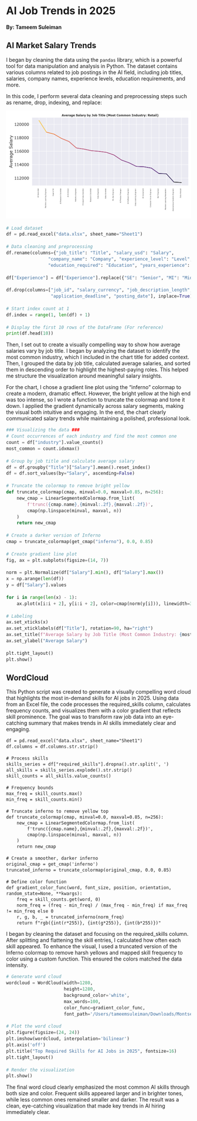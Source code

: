 # AI Job Trends in 2025
**By: Tameem Suleiman**

## AI Market Salary Trends

I began by cleaning the data using the `pandas` library, which is a powerful tool for data manipulation and analysis in Python. The dataset contains various columns related to job postings in the AI field, including job titles, salaries, company names, experience levels, education requirements, and more.

In this code, I perform several data cleaning and preprocessing steps such as rename, drop, indexing, and replace:

![Average Salary by Job Title](LineChart.png)

```python
# Load dataset
df = pd.read_excel("data.xlsx", sheet_name="Sheet1")

# Data cleaning and preprocessing
df.rename(columns={"job_title": "Title", "salary_usd": "Salary",
                "company_name": "Company", "experience_level": "Level",
                "education_required": "Education", "years_experience": "Experience"}, inplace=True)

df["Experience"] = df["Experience"].replace({"SE": "Senior", "MI": "Mid", "EN": "Entry"})

df.drop(columns=["job_id", "salary_currency", "job_description_length", "benefits_score",
                 "application_deadline", "posting_date"], inplace=True)

# Start index count at 1
df.index = range(1, len(df) + 1)

# Display the first 10 rows of the DataFrame (For reference)
print(df.head(10))
```
Then, I set out to create a visually compelling way to show how average salaries vary by job title. I began by analyzing the dataset to identify the most common industry, which I included in the chart title for added context. Then, I grouped the data by job title, calculated average salaries, and sorted them in descending order to highlight the highest-paying roles. This helped me structure the visualization around meaningful salary insights.

For the chart, I chose a gradient line plot using the “inferno” colormap to create a modern, dramatic effect. However, the bright yellow at the high end was too intense, so I wrote a function to truncate the colormap and tone it down. I applied the gradient dynamically across salary segments, making the visual both intuitive and engaging. In the end, the chart clearly communicated salary trends while maintaining a polished, professional look.

```python
### Visualizing the data ###
# Count occurrences of each industry and find the most common one
count = df["industry"].value_counts()
most_common = count.idxmax()

# Group by job title and calculate average salary
df = df.groupby("Title")["Salary"].mean().reset_index()
df = df.sort_values(by="Salary", ascending=False)

# Truncate the colormap to remove bright yellow
def truncate_colormap(cmap, minval=0.0, maxval=0.85, n=256):
    new_cmap = LinearSegmentedColormap.from_list(
        f'trunc({cmap.name},{minval:.2f},{maxval:.2f})',
        cmap(np.linspace(minval, maxval, n))
    )
    return new_cmap

# Create a darker version of Inferno
cmap = truncate_colormap(get_cmap("inferno"), 0.0, 0.85)

# Create gradient line plot
fig, ax = plt.subplots(figsize=(14, 7))

norm = plt.Normalize(df["Salary"].min(), df["Salary"].max())
x = np.arange(len(df))
y = df["Salary"].values

for i in range(len(x) - 1):
    ax.plot(x[i:i + 2], y[i:i + 2], color=cmap(norm(y[i])), linewidth=3)

# Labeling
ax.set_xticks(x)
ax.set_xticklabels(df["Title"], rotation=90, ha="right")
ax.set_title(f"Average Salary by Job Title (Most Common Industry: {most_common})", fontsize=16, fontweight="bold")
ax.set_ylabel("Average Salary")

plt.tight_layout()
plt.show()
```
## WordCloud
This Python script was created to generate a visually compelling word cloud that highlights the most in-demand skills for AI jobs in 2025. Using data from an Excel file, the code processes the required_skills column, calculates frequency counts, and visualizes them with a color gradient that reflects skill prominence. The goal was to transform raw job data into an eye-catching summary that makes trends in AI skills immediately clear and engaging.

```# Load data
df = pd.read_excel("data.xlsx", sheet_name="Sheet1")
df.columns = df.columns.str.strip()

# Process skills
skills_series = df["required_skills"].dropna().str.split(', ')
all_skills = skills_series.explode().str.strip()
skill_counts = all_skills.value_counts()

# Frequency bounds
max_freq = skill_counts.max()
min_freq = skill_counts.min()

# Truncate inferno to remove yellow top
def truncate_colormap(cmap, minval=0.0, maxval=0.85, n=256):
    new_cmap = LinearSegmentedColormap.from_list(
        f'trunc({cmap.name},{minval:.2f},{maxval:.2f})',
        cmap(np.linspace(minval, maxval, n))
    )
    return new_cmap

# Create a smoother, darker inferno
original_cmap = get_cmap('inferno')
truncated_inferno = truncate_colormap(original_cmap, 0.0, 0.85)

# Define color function
def gradient_color_func(word, font_size, position, orientation, random_state=None, **kwargs):
    freq = skill_counts.get(word, 0)
    norm_freq = (freq - min_freq) / (max_freq - min_freq) if max_freq != min_freq else 0
    r, g, b, _ = truncated_inferno(norm_freq)
    return f"rgb({int(r*255)}, {int(g*255)}, {int(b*255)})"
```

I began by cleaning the dataset and focusing on the required_skills column. After splitting and flattening the skill entries, I calculated how often each skill appeared. To enhance the visual, I used a truncated version of the Inferno colormap to remove harsh yellows and mapped skill frequency to color using a custom function. This ensured the colors matched the data intensity.

```python
# Generate word cloud
wordcloud = WordCloud(width=1280,
                      height=1280,
                      background_color='white',
                      max_words=100,
                      color_func=gradient_color_func,
                      font_path='/Users/tameemsuleiman/Downloads/Montserrat/static/Montserrat-Black.ttf').generate_from_frequencies(skill_counts)

# Plot the word cloud
plt.figure(figsize=(24, 24))
plt.imshow(wordcloud, interpolation='bilinear')
plt.axis('off')
plt.title("Top Required Skills for AI Jobs in 2025", fontsize=16)
plt.tight_layout()

# Render the visualization
plt.show()
```

The final word cloud clearly emphasized the most common AI skills through both size and color. Frequent skills appeared larger and in brighter tones, while less common ones remained smaller and darker. The result was a clean, eye-catching visualization that made key trends in AI hiring immediately clear.
